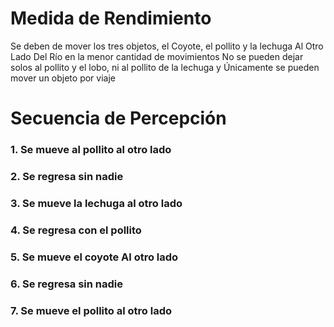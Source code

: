 
# Medida de Rendimiento
Se deben de mover los tres objetos, el Coyote, el pollito y la lechuga Al Otro Lado Del Río en la menor cantidad de movimientos 
No se pueden dejar solos al pollito y el lobo, ni al pollito de la lechuga y Únicamente se pueden mover un objeto por viaje
# Secuencia de Percepción
### 1. Se mueve al pollito al otro lado
### 2. Se regresa sin nadie 
### 3. Se mueve la lechuga al otro lado 
### 4. Se regresa con el pollito 
### 5. Se mueve el coyote Al otro lado 
### 6. Se regresa sin nadie
### 7. Se mueve el pollito al otro lado